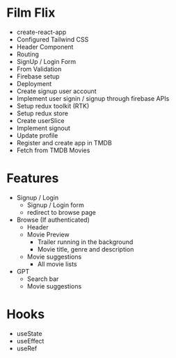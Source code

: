 # Film Flix

- create-react-app
- Configured Tailwind CSS
- Header Component
- Routing
- SignUp / Login Form
- From Validation
- Firebase setup
- Deployment
- Create signup user account
- Implement user signin / signup through firebase APIs
- Setup redux toolkit (RTK)
- Setup redux store
- Create userSlice
- Implement signout
- Update profile
- Register and create app in TMDB 
- Fetch from TMDB Movies

# Features

- Signup / Login
  - Signup / Login form
  - redirect to browse page
- Browse (If authenticated)
  - Header
  - Movie Preview
    - Trailer running in the background
    - Movie title, genre and description
  - Movie suggestions
    - All movie lists
- GPT
  - Search bar
  - Movie suggestions

# Hooks

- useState
- useEffect
- useRef
